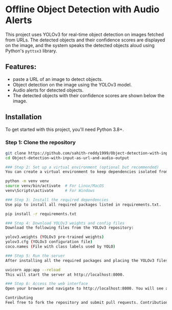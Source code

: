 # Offline Object Detection with Audio Alerts

This project uses YOLOv3 for real-time object detection on images fetched from URLs. The detected objects and their confidence scores are displayed on the image, and the system speaks the detected objects aloud using Python's `pyttsx3` library.

## Features:
- paste a URL of an image to detect objects.
- Object detection on the image using the YOLOv3 model.
- Audio alerts for detected objects.
- The detected objects with their confidence scores are shown below the image.

## Installation

To get started with this project, you'll need Python 3.8+.

### Step 1: Clone the repository

```bash
git clone https://github.com/sahith-reddy1999/Object-detection-with-input-as-url-and-audio-output.git
cd Object-detection-with-input-as-url-and-audio-output

### Step 2: Set up a virtual environment (optional but recommended)
You can create a virtual environment to keep dependencies isolated from your system Python.

python -m venv venv
source venv/bin/activate  # For Linux/MacOS
venv\Scripts\activate     # For Windows

### Step 3: Install the required dependencies
Use pip to install all required packages listed in requirements.txt.

pip install -r requirements.txt

### Step 4: Download YOLOv3 weights and config files
Download the following files from the YOLOv3 repository:

yolov3.weights (YOLOv3 pre-trained weights)
yolov3.cfg (YOLOv3 configuration file)
coco.names (File with class labels used by YOLO)

### Step 5: Run the server
After installing all the required packages and placing the YOLOv3 files, run the FastAPI server:

uvicorn app:app --reload
This will start the server at http://localhost:8000.

### Step 6: Access the web interface
Open your browser and navigate to http://localhost:8000. You will see a simple interface where you can paste an image URL. Once you enter the URL and click "Process Image," the image will be displayed with bounding boxes around detected objects, and the objects will be announced via audio.

Contributing
Feel free to fork the repository and submit pull requests. Contributions are welcome!
